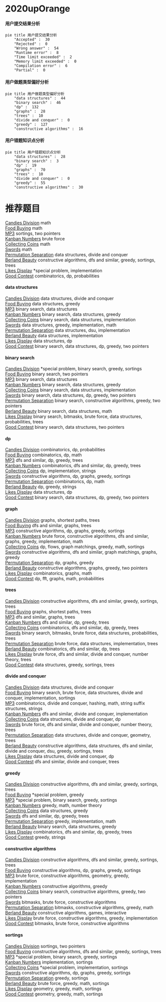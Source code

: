 # 2020upOrange
<!-- tabs:start -->
#### **用户提交结果分析**

```mermaid
pie title 用户提交结果分析
    "Accepted" :  30
    "Rejected" :  0
    "Wrong answer" :  54
    "Runtime error" :  8
    "Time limit exceeded" :  2
    "Memory limit exceeded" :  0
    "Compilation error" :  6
    "Partial" :  0
```
#### **用户做题类型偏好分析**

```mermaid
pie title 用户做题类型偏好分析
    "data structures" :  44
    "binary search" :  46
    "dp" :  132
    "graphs" :  28
    "trees" :  10
    "divide and conquer" :  0
    "greedy" :  127
    "constructive algorithms" :  16
```
#### **用户错题知识点分析**

```mermaid
pie title 用户错题知识点分析
    "data structures" :  28
    "binary search" :  3
    "dp" :  19
    "graphs" :  70
    "trees" :  10
    "divide and conquer" :  0
    "greedy" :  55
    "constructive algorithms" :  30
```
<!-- tabs:end -->
# 推荐题目
[Candies Division](http://codeforces.com/problemset/problem/1283/B)		math		  
[Food Buying](http://codeforces.com/problemset/problem/1296/B)		math		  
[MP3](https://codeforces.com/contest/1199/problem/C)		sortings,
                        two pointers		  
[Kanban Numbers](http://codeforces.com/problemset/problem/1145/B)		brute force		  
[Collecting Coins](http://codeforces.com/problemset/problem/1294/A)		math		  
[Swords](http://codeforces.com/problemset/problem/1216/D)		math		  
[Permutation Separation](http://codeforces.com/problemset/problem/1295/E)		data structures,
                        divide and conquer		  
[Berland Beauty](http://codeforces.com/problemset/problem/1296/F)		constructive algorithms,
                        dfs and similar,
                        greedy,
                        sortings,
                        trees		  
[Likes Display](http://codeforces.com/problemset/problem/1297/A)		*special problem,
                        implementation		  
[Good Contest](http://codeforces.com/problemset/problem/1295/F)		combinatorics,
                        dp,
                        probabilities		  
<!-- tabs:start -->
#### **data structures**
[Candies Division](http://codeforces.com/problemset/problem/1295/E)		data structures,
                        divide and conquer		  
[Food Buying](http://codeforces.com/problemset/problem/1070/C)		data structures,
                        greedy		  
[MP3](http://codeforces.com/problemset/problem/1220/F)		binary search,
                        data structures		  
[Kanban Numbers](http://codeforces.com/problemset/problem/1251/E2)		binary search,
                        data structures,
                        greedy		  
[Collecting Coins](https://codeforces.com/contest/1298/problem/E)		binary search,
                        data structures,
                        implementation		  
[Swords](http://codeforces.com/problemset/problem/1294/D)		data structures,
                        greedy,
                        implementation,
                        math		  
[Permutation Separation](https://codeforces.com/contest/1293/problem/C)		data structures,
                        dsu,
                        implementation		  
[Berland Beauty](http://codeforces.com/problemset/problem/1296/C)		data structures,
                        implementation		  
[Likes Display](http://codeforces.com/problemset/problem/1296/E2)		data structures,
                        dp		  
[Good Contest](http://codeforces.com/problemset/problem/1492/C)		binary search,
                        data structures,
                        dp,
                        greedy,
                        two pointers		  
#### **binary search**
[Candies Division](http://codeforces.com/problemset/problem/1297/D)		*special problem,
                        binary search,
                        greedy,
                        sortings		  
[Food Buying](https://codeforces.com/contest/1074/problem/A)		binary search,
                        two pointers		  
[MP3](http://codeforces.com/problemset/problem/1220/F)		binary search,
                        data structures		  
[Kanban Numbers](http://codeforces.com/problemset/problem/1251/E2)		binary search,
                        data structures,
                        greedy		  
[Collecting Coins](https://codeforces.com/contest/1298/problem/E)		binary search,
                        data structures,
                        implementation		  
[Swords](http://codeforces.com/problemset/problem/1492/C)		binary search,
                        data structures,
                        dp,
                        greedy,
                        two pointers		  
[Permutation Separation](http://codeforces.com/problemset/problem/1463/D)		binary search,
                        constructive algorithms,
                        greedy,
                        two pointers		  
[Berland Beauty](http://codeforces.com/problemset/problem/1490/G)		binary search,
                        data structures,
                        math		  
[Likes Display](http://codeforces.com/problemset/problem/1479/D)		binary search,
                        bitmasks,
                        brute force,
                        data structures,
                        probabilities,
                        trees		  
[Good Contest](http://codeforces.com/problemset/problem/1436/E)		binary search,
                        data structures,
                        two pointers		  
#### **dp**
[Candies Division](http://codeforces.com/problemset/problem/1295/F)		combinatorics,
                        dp,
                        probabilities		  
[Food Buying](http://codeforces.com/problemset/problem/1081/C)		combinatorics,
                        dp,
                        math		  
[MP3](http://codeforces.com/problemset/problem/1294/F)		dfs and similar,
                        dp,
                        greedy,
                        trees		  
[Kanban Numbers](https://codeforces.com/contest/1293/problem/E)		combinatorics,
                        dfs and similar,
                        dp,
                        greedy,
                        trees		  
[Collecting Coins](http://codeforces.com/problemset/problem/1149/B)		dp,
                        implementation,
                        strings		  
[Swords](http://codeforces.com/problemset/problem/1296/E1)		constructive algorithms,
                        dp,
                        graphs,
                        greedy,
                        sortings		  
[Permutation Separation](https://codeforces.com/contest/1248/problem/C)		combinatorics,
                        dp,
                        math		  
[Berland Beauty](http://codeforces.com/problemset/problem/1295/C)		dp,
                        greedy,
                        strings		  
[Likes Display](http://codeforces.com/problemset/problem/1296/E2)		data structures,
                        dp		  
[Good Contest](http://codeforces.com/problemset/problem/1492/C)		binary search,
                        data structures,
                        dp,
                        greedy,
                        two pointers		  
#### **graph**
[Candies Division](http://codeforces.com/problemset/problem/1051/F)		graphs,
                        shortest paths,
                        trees		  
[Food Buying](http://codeforces.com/problemset/problem/1000/E)		dfs and similar,
                        graphs,
                        trees		  
[MP3](http://codeforces.com/problemset/problem/1296/E1)		constructive algorithms,
                        dp,
                        graphs,
                        greedy,
                        sortings		  
[Kanban Numbers](http://codeforces.com/problemset/problem/1487/C)		brute force,
                        constructive algorithms,
                        dfs and similar,
                        graphs,
                        greedy,
                        implementation,
                        math		  
[Collecting Coins](http://codeforces.com/problemset/problem/1437/C)		dp,
                        flows,
                        graph matchings,
                        greedy,
                        math,
                        sortings		  
[Swords](http://codeforces.com/problemset/problem/1470/D)		constructive algorithms,
                        dfs and similar,
                        graph matchings,
                        graphs,
                        greedy		  
[Permutation Separation](http://codeforces.com/problemset/problem/1476/C)		dp,
                        graphs,
                        greedy		  
[Berland Beauty](http://codeforces.com/problemset/problem/1304/D)		constructive algorithms,
                        graphs,
                        greedy,
                        two pointers		  
[Likes Display](http://codeforces.com/problemset/problem/1475/C)		combinatorics,
                        graphs,
                        math		  
[Good Contest](http://codeforces.com/problemset/problem/553/E)		dp,
                        fft,
                        graphs,
                        math,
                        probabilities		  
#### **trees**
[Candies Division](http://codeforces.com/problemset/problem/1296/F)		constructive algorithms,
                        dfs and similar,
                        greedy,
                        sortings,
                        trees		  
[Food Buying](http://codeforces.com/problemset/problem/1051/F)		graphs,
                        shortest paths,
                        trees		  
[MP3](http://codeforces.com/problemset/problem/1000/E)		dfs and similar,
                        graphs,
                        trees		  
[Kanban Numbers](http://codeforces.com/problemset/problem/1294/F)		dfs and similar,
                        dp,
                        greedy,
                        trees		  
[Collecting Coins](https://codeforces.com/contest/1293/problem/E)		combinatorics,
                        dfs and similar,
                        dp,
                        greedy,
                        trees		  
[Swords](http://codeforces.com/problemset/problem/1479/D)		binary search,
                        bitmasks,
                        brute force,
                        data structures,
                        probabilities,
                        trees		  
[Permutation Separation](http://codeforces.com/problemset/problem/1511/C)		brute force,
                        data structures,
                        implementation,
                        trees		  
[Berland Beauty](http://codeforces.com/problemset/problem/1499/F)		combinatorics,
                        dfs and similar,
                        dp,
                        trees		  
[Likes Display](http://codeforces.com/problemset/problem/1491/E)		brute force,
                        dfs and similar,
                        divide and conquer,
                        number theory,
                        trees		  
[Good Contest](http://codeforces.com/problemset/problem/1466/D)		data structures,
                        greedy,
                        sortings,
                        trees		  
#### **divide and conquer**
[Candies Division](http://codeforces.com/problemset/problem/1295/E)		data structures,
                        divide and conquer		  
[Food Buying](http://codeforces.com/problemset/problem/1461/D)		binary search,
                        brute force,
                        data structures,
                        divide and conquer,
                        implementation,
                        sortings		  
[MP3](http://codeforces.com/problemset/problem/1466/G)		combinatorics,
                        divide and conquer,
                        hashing,
                        math,
                        string suffix structures,
                        strings		  
[Kanban Numbers](http://codeforces.com/problemset/problem/1490/D)		dfs and similar,
                        divide and conquer,
                        implementation		  
[Collecting Coins](https://codeforces.com/contest/1483/problem/C)		data structures,
                        divide and conquer,
                        dp		  
[Swords](http://codeforces.com/problemset/problem/1491/E)		brute force,
                        dfs and similar,
                        divide and conquer,
                        number theory,
                        trees		  
[Permutation Separation](http://codeforces.com/problemset/problem/1303/G)		data structures,
                        divide and conquer,
                        geometry,
                        trees		  
[Berland Beauty](http://codeforces.com/problemset/problem/1494/D)		constructive algorithms,
                        data structures,
                        dfs and similar,
                        divide and conquer,
                        dsu,
                        greedy,
                        sortings,
                        trees		  
[Likes Display](http://codeforces.com/problemset/problem/1482/E)		data structures,
                        divide and conquer,
                        dp		  
[Good Contest](http://codeforces.com/problemset/problem/566/C)		dfs and similar,
                        divide and conquer,
                        trees		  
#### **greedy**
[Candies Division](http://codeforces.com/problemset/problem/1296/F)		constructive algorithms,
                        dfs and similar,
                        greedy,
                        sortings,
                        trees		  
[Food Buying](http://codeforces.com/problemset/problem/1297/C)		*special problem,
                        greedy		  
[MP3](http://codeforces.com/problemset/problem/1297/D)		*special problem,
                        binary search,
                        greedy,
                        sortings		  
[Kanban Numbers](http://codeforces.com/problemset/problem/1294/C)		greedy,
                        math,
                        number theory		  
[Collecting Coins](http://codeforces.com/problemset/problem/1070/C)		data structures,
                        greedy		  
[Swords](http://codeforces.com/problemset/problem/1294/F)		dfs and similar,
                        dp,
                        greedy,
                        trees		  
[Permutation Separation](http://codeforces.com/problemset/problem/1294/E)		greedy,
                        implementation,
                        math		  
[Berland Beauty](http://codeforces.com/problemset/problem/1251/E2)		binary search,
                        data structures,
                        greedy		  
[Likes Display](https://codeforces.com/contest/1293/problem/E)		combinatorics,
                        dfs and similar,
                        dp,
                        greedy,
                        trees		  
[Good Contest](https://codeforces.com/contest/1298/problem/C)		greedy,
                        strings		  
#### **constructive algorithms**
[Candies Division](http://codeforces.com/problemset/problem/1296/F)		constructive algorithms,
                        dfs and similar,
                        greedy,
                        sortings,
                        trees		  
[Food Buying](http://codeforces.com/problemset/problem/1296/E1)		constructive algorithms,
                        dp,
                        graphs,
                        greedy,
                        sortings		  
[MP3](https://codeforces.com/contest/1293/problem/D)		brute force,
                        constructive algorithms,
                        geometry,
                        greedy,
                        implementation		  
[Kanban Numbers](http://codeforces.com/problemset/problem/1493/A)		constructive algorithms,
                        greedy		  
[Collecting Coins](http://codeforces.com/problemset/problem/1463/D)		binary search,
                        constructive algorithms,
                        greedy,
                        two pointers		  
[Swords](https://codeforces.com/contest/1456/problem/B)		bitmasks,
                        brute force,
                        constructive algorithms		  
[Permutation Separation](http://codeforces.com/problemset/problem/1492/D)		bitmasks,
                        constructive algorithms,
                        greedy,
                        math		  
[Berland Beauty](https://codeforces.com/contest/1504/problem/D)		constructive algorithms,
                        games,
                        interactive		  
[Likes Display](https://codeforces.com/contest/1483/problem/A)		brute force,
                        constructive algorithms,
                        greedy,
                        implementation		  
[Good Contest](https://codeforces.com/contest/1457/problem/D)		bitmasks,
                        brute force,
                        constructive algorithms		  
#### **sortings**
[Candies Division](https://codeforces.com/contest/1199/problem/C)		sortings,
                        two pointers		  
[Food Buying](http://codeforces.com/problemset/problem/1296/F)		constructive algorithms,
                        dfs and similar,
                        greedy,
                        sortings,
                        trees		  
[MP3](http://codeforces.com/problemset/problem/1297/D)		*special problem,
                        binary search,
                        greedy,
                        sortings		  
[Kanban Numbers](http://codeforces.com/problemset/problem/1294/B)		implementation,
                        sortings		  
[Collecting Coins](http://codeforces.com/problemset/problem/1297/B)		*special problem,
                        implementation,
                        sortings		  
[Swords](http://codeforces.com/problemset/problem/1296/E1)		constructive algorithms,
                        dp,
                        graphs,
                        greedy,
                        sortings		  
[Permutation Separation](http://codeforces.com/problemset/problem/1296/D)		greedy,
                        sortings		  
[Berland Beauty](http://codeforces.com/problemset/problem/1272/A)		brute force,
                        greedy,
                        math,
                        sortings		  
[Likes Display](https://codeforces.com/contest/1496/problem/C)		geometry,
                        greedy,
                        math,
                        sortings		  
[Good Contest](http://codeforces.com/problemset/problem/1495/A)		geometry,
                        greedy,
                        math,
                        sortings		  
<!-- tabs:end -->
